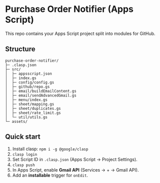 # Purchase Order Notifier (Apps Script)

This repo contains your Apps Script project split into modules for GitHub.

## Structure
```
purchase-order-notifier/
├─ .clasp.json
├─ src/
│  ├─ appsscript.json
│  ├─ index.gs
│  ├─ config/config.gs
│  ├─ github/repo.gs
│  ├─ email/buildEmailContent.gs
│  ├─ email/sendAdvancedGmail.gs
│  ├─ menu/index.gs
│  ├─ sheet/mapping.gs
│  ├─ sheet/duplicates.gs
│  ├─ sheet/rate_limit.gs
│  └─ util/utils.gs
└─ assets/
```

## Quick start
1. Install clasp: `npm i -g @google/clasp`
2. `clasp login`
3. Set Script ID in `.clasp.json` (Apps Script → Project Settings).
4. `clasp push`
5. In Apps Script, enable **Gmail API** (Services → + → Gmail API).
6. Add an **installable** trigger for `onEdit`.
